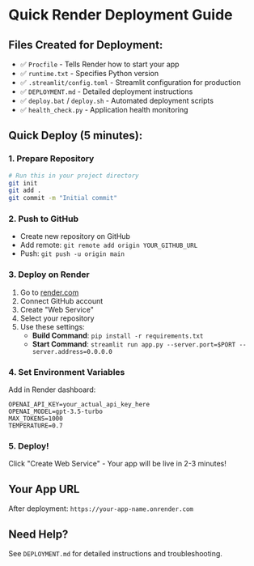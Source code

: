 # Quick Render Deployment Guide

## Files Created for Deployment:
- ✅ `Procfile` - Tells Render how to start your app
- ✅ `runtime.txt` - Specifies Python version
- ✅ `.streamlit/config.toml` - Streamlit configuration for production
- ✅ `DEPLOYMENT.md` - Detailed deployment instructions
- ✅ `deploy.bat` / `deploy.sh` - Automated deployment scripts
- ✅ `health_check.py` - Application health monitoring

## Quick Deploy (5 minutes):

### 1. Prepare Repository
```bash
# Run this in your project directory
git init
git add .
git commit -m "Initial commit"
```

### 2. Push to GitHub
- Create new repository on GitHub
- Add remote: `git remote add origin YOUR_GITHUB_URL`
- Push: `git push -u origin main`

### 3. Deploy on Render
1. Go to [render.com](https://render.com)
2. Connect GitHub account
3. Create "Web Service"
4. Select your repository
5. Use these settings:
   - **Build Command**: `pip install -r requirements.txt`
   - **Start Command**: `streamlit run app.py --server.port=$PORT --server.address=0.0.0.0`

### 4. Set Environment Variables
Add in Render dashboard:
```
OPENAI_API_KEY=your_actual_api_key_here
OPENAI_MODEL=gpt-3.5-turbo
MAX_TOKENS=1000
TEMPERATURE=0.7
```

### 5. Deploy!
Click "Create Web Service" - Your app will be live in 2-3 minutes!

## Your App URL
After deployment: `https://your-app-name.onrender.com`

## Need Help?
See `DEPLOYMENT.md` for detailed instructions and troubleshooting.
